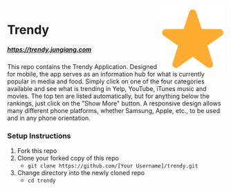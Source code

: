 <img align="right" width="150" src="components/css/images/star.png">

# Trendy

##### https://trendy.jungiang.com

This repo contains the Trendy Application. Designed for mobile, the app serves as an information hub for what is currently popular in media and food. Simply click on one of the four categories available and see what is trending in Yelp, YouTube, iTunes music and movies. The top ten are listed automatically, but for anything below the rankings, just click on the "Show More" button. A responsive design allows many different phone platforms, whether Samsung, Apple, etc., to be used and in any phone orientation. 

### Setup Instructions

1. Fork this repo
1. Clone your forked copy of this repo
   - `git clone https://github.com/[Your Username]/trendy.git`
1. Change directory into the newly cloned repo
   - `cd trendy`
